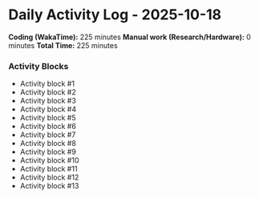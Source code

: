 # Daily Activity Log - 2025-10-18

**Coding (WakaTime):** 225 minutes
**Manual work (Research/Hardware):** 0 minutes
**Total Time:** 225 minutes

### Activity Blocks
- Activity block #1
- Activity block #2
- Activity block #3
- Activity block #4
- Activity block #5
- Activity block #6
- Activity block #7
- Activity block #8
- Activity block #9
- Activity block #10
- Activity block #11
- Activity block #12
- Activity block #13
